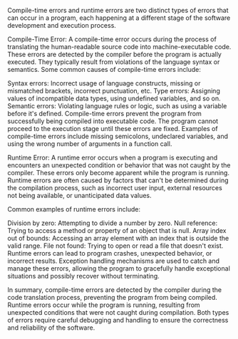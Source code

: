 Compile-time errors and runtime errors are two distinct types of errors that can occur in a program, each happening at a different stage of the software development and execution process.

Compile-Time Error:
A compile-time error occurs during the process of translating the human-readable source code into machine-executable code. These errors are detected by the compiler before the program is actually executed. They typically result from violations of the language syntax or semantics. Some common causes of compile-time errors include:

Syntax errors: Incorrect usage of language constructs, missing or mismatched brackets, incorrect punctuation, etc.
Type errors: Assigning values of incompatible data types, using undefined variables, and so on.
Semantic errors: Violating language rules or logic, such as using a variable before it's defined.
Compile-time errors prevent the program from successfully being compiled into executable code. The program cannot proceed to the execution stage until these errors are fixed. Examples of compile-time errors include missing semicolons, undeclared variables, and using the wrong number of arguments in a function call.

Runtime Error:
A runtime error occurs when a program is executing and encounters an unexpected condition or behavior that was not caught by the compiler. These errors only become apparent while the program is running. Runtime errors are often caused by factors that can't be determined during the compilation process, such as incorrect user input, external resources not being available, or unanticipated data values.

Common examples of runtime errors include:

Division by zero: Attempting to divide a number by zero.
Null reference: Trying to access a method or property of an object that is null.
Array index out of bounds: Accessing an array element with an index that is outside the valid range.
File not found: Trying to open or read a file that doesn't exist.
Runtime errors can lead to program crashes, unexpected behavior, or incorrect results. Exception handling mechanisms are used to catch and manage these errors, allowing the program to gracefully handle exceptional situations and possibly recover without terminating.

In summary, compile-time errors are detected by the compiler during the code translation process, preventing the program from being compiled. Runtime errors occur while the program is running, resulting from unexpected conditions that were not caught during compilation. Both types of errors require careful debugging and handling to ensure the correctness and reliability of the software.
